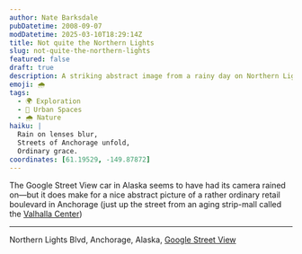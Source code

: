 ```yaml
---
author: Nate Barksdale
pubDatetime: 2008-09-07
modDatetime: 2025-03-10T18:29:14Z
title: Not quite the Northern Lights
slug: not-quite-the-northern-lights
featured: false
draft: true
description: A striking abstract image from a rainy day on Northern Lights Blvd in Anchorage, Alaska, showcases the ordinary retail landscape in an intriguing way.
emoji: 🌧️
tags:
  - 🌍 Exploration
  - 🌆 Urban Spaces
  - 🌧️ Nature
haiku: |
  Rain on lenses blur,  
  Streets of Anchorage unfold,  
  Ordinary grace.
coordinates: [61.19529, -149.87872]
---
```


The Google Street View car in Alaska seems to have had its camera rained on—but it does make for a nice abstract picture of a rather ordinary retail boulevard in Anchorage (just up the street from an aging strip-mall called the [Valhalla Center](http://maps.google.com/?ie=UTF8&ll=61.210725,-149.88965&spn=0.030753,0.12248&t=h&z=14&layer=c&cbll=61.19529,-149.893546&panoid=ml3ZTiVSzyXNlQpF2ALAFw&cbp=2,315.7092618417597,,0,3.0148980261181784))

---

Northern Lights Blvd, Anchorage, Alaska, [Google Street View](http://maps.google.com/?ie=UTF8&ll=61.210725,-149.874887&spn=0.030753,0.12248&t=h&z=14&layer=c&cbll=61.19529,-149.87872&panoid=mcH0TxIr8vHdDa2zOeOiBw&cbp=2,270.1292618417598,,0,3.0148980261181784)
